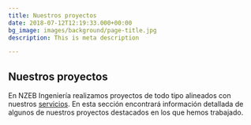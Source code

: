 ```yaml
---
title: Nuestros proyectos
date: 2018-07-12T12:19:33.000+00:00
bg_image: images/background/page-title.jpg
description: This is meta description

---
```

## Nuestros proyectos

En NZEB Ingeniería realizamos proyectos de todo tipo alineados con nuestros [servicios](/service). En esta sección encontrará información detallada de algunos de nuestros proyectos destacados en los que hemos trabajado.